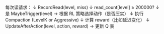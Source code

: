 每次读请求：
   ↓
RecordRead(level, miss)
   ↓
read_count[level] ≥ 200000?
   ↓ 是
MaybeTrigger(level)
 → 根据 RL 策略选择动作（是否压实）
   ↓
执行 Compaction (LevelK or Aggressive)
   ↓
计算 reward（比如延迟变化）
   ↓
UpdateAfterAction(level, action, reward)
 → 更新 Q 表
